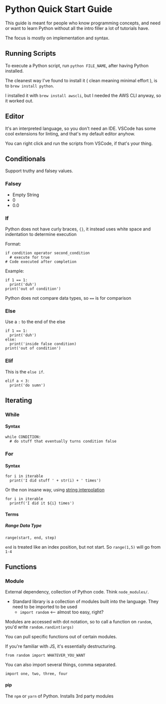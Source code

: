 # Python Quick Start Guide

This guide is meant for people who know programming concepts, and need or want to learn Python without all the intro filler a lot of tutorials have. 

The focus is mostly on implementation and syntax.

## Running Scripts

To execute a Python script, run `python FILE_NAME`, after having Python installed.

The cleanest way I've found to install it ( clean meaning minimal effort ), is to `brew install python`. 

I installed it with `brew install awscli`, but I needed the AWS CLI anyway, so it worked out.

## Editor

It's an interpreted language, so you don't need an IDE. VSCode has some cool extensions for linting, and that's my default editor anyhow.

 You can right click and run the scripts from VSCode, if that's your thing.

## Conditionals

Support truthy and falsey values. 

### Falsey

- Empty String
- 0
- 0.0

### If

Python does not have curly braces, `{}`, it instead uses white space and indentation to determine execution

Format:

```
if condition operator second_condition
  # execute for true
# Code executed after completion
```

Example: 

```
if 1 == 1:
  print('duh')
print('out of condition')
```

Python does not compare data types, so `==` is for comparison

### Else

Use a `:` to the end of the else

```
if 1 == 1:
  print('duh')
else:
  print('inside false condition)
print('out of condition')
```


### Elif

This is the `else if`. 

```
elif a < 3:
  print('do sumn')
```







## Iterating

### While

#### Syntax

```
while CONDITION:
  # do stuff that eventually turns condition false
```

### For

#### Syntax

```
for i in iterable
  print('I did stuff ' + str(i) + ' times')
```

Or the non insane way, using [string interpolation](https://www.python.org/dev/peps/pep-0498/)

```
for i in iterable
  printf('I did it ${i} times')
```



#### Terms

##### Range Data Type

`range(start, end, step)`

`end` is treated like an index position, but not start. So `range(1,5)` will go from `1-4` 


## Functions

### Module

External dependency, collection of Python code. Think `node_modules/`.

- Standard library is a collection of modules built into the language. They need to be imported to be used 
  - `import random` <-- almost too easy, right?
 
Modules are accessed with dot notation, so to call a function on `random`, you'd write `random.randint(args)`

You can pull specific functions out of certain modules.

If you're familiar with JS, it's essentially destructuring.

```
from random import WHATEVER_YOU_WANT
```

You can also import several things, comma separated.

```
import one, two, three, four
```

#### pip

The `npm` or `yarn` of Python. Installs 3rd party modules

